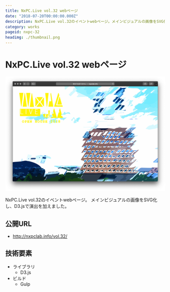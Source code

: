 ```yaml
---
title: NxPC.Live vol.32 webページ
date: "2018-07-20T00:00:00.000Z"
description: NxPC.Live vol.32のイベントwebページ。メインビジュアルの画像をSVG化し、D3.jsで演出を加えました。
category: works
pageid: nxpc-32
headimg: ./thumbnail.png
---
```


# NxPC.Live vol.32 webページ

![NxPC.Live vol.32 - ヘッダー部分](./nxpc-32.png "NxPC.Live vol.32 - ヘッダー部分")

NxPC.Live vol.32のイベントwebページ。
メインビジュアルの画像をSVG化し、D3.jsで演出を加えました。

## 公開URL
- http://nxpclab.info/vol.32/

## 技術要素

- ライブラリ
    - D3.js
- ビルド
    - Gulp